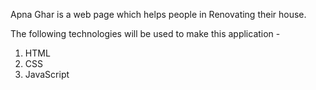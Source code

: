 Apna Ghar is a web page which helps people in Renovating their house.

The following technologies will be used to make this application -
1) HTML
2) CSS
3) JavaScript
